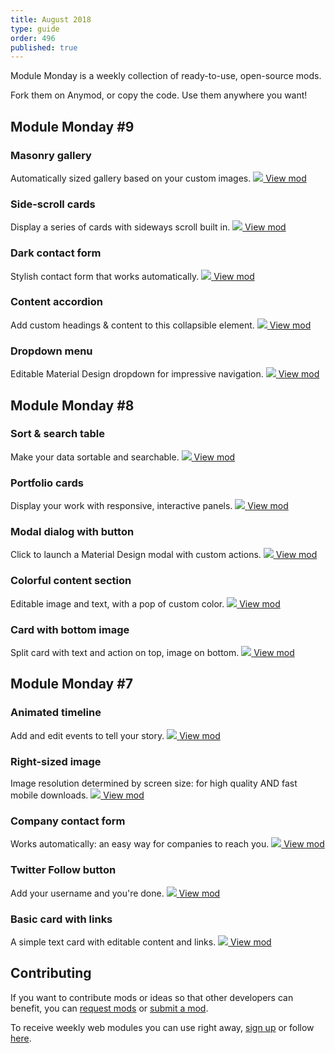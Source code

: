 ```yaml
---
title: August 2018
type: guide
order: 496
published: true
---
```


Module Monday is a weekly collection of ready-to-use, open-source mods.

Fork them on Anymod, or copy the code. Use them anywhere you want!

## Module Monday #9

### Masonry gallery
Automatically sized gallery based on your custom images.
<a href="https://anymod.com/mod/lramn?v=20">
  <img src="https://res.cloudinary.com/component/image/upload/v1534527770/masonry_aec3rh.png"/>
</a>
<a href="https://anymod.com/mod/lramn?v=20" class="button">View mod</a>

### Side-scroll cards
Display a series of cards with sideways scroll built in.
<a href="https://anymod.com/mod/annbb?v=20">
  <img src="https://res.cloudinary.com/component/image/upload/v1534546474/sidescroll_y48ive.gif"/>
</a>
<a href="https://anymod.com/mod/annbb?v=20" class="button">View mod</a>

### Dark contact form
Stylish contact form that works automatically.
<a href="https://anymod.com/mod/dbbak?v=20">
  <img src="https://res.cloudinary.com/component/image/upload/v1534629012/dark-form_thjxtl.png"/>
</a>
<a href="https://anymod.com/mod/dbbak?v=20" class="button">View mod</a>

### Content accordion
Add custom headings & content to this collapsible element.
<a href="https://anymod.com/mod/onkoo?v=20">
  <img src="https://res.cloudinary.com/component/image/upload/v1534546473/accordion_bxlqqx.png"/>
</a>
<a href="https://anymod.com/mod/onkoo?v=20" class="button">View mod</a>

### Dropdown menu
Editable Material Design dropdown for impressive navigation.
<a href="https://anymod.com/mod/nmmdo?v=20">
  <img src="https://res.cloudinary.com/component/image/upload/v1534631165/dropdown_emfshb.gif"/>
</a>
<a href="https://anymod.com/mod/nmmdo?v=20" class="button">View mod</a>

## Module Monday #8

### Sort & search table
Make your data sortable and searchable.
<a href="https://anymod.com/mod/bknan?v=20">
  <img src="https://res.cloudinary.com/component/image/upload/v1533862475/table-sort_jfdwex.gif"/>
</a>
<a href="https://anymod.com/mod/bknan?v=20" class="button">View mod</a>

### Portfolio cards
Display your work with responsive, interactive panels.
<a href="https://anymod.com/mod/lrann?h1=50&h2=100&v=20">
  <img src="https://res.cloudinary.com/component/image/upload/v1533921033/portfolio_ffma8g.gif"/>
</a>
<a href="https://anymod.com/mod/lrann?h1=50&h2=100&v=20" class="button">View mod</a>

### Modal dialog with button
Click to launch a Material Design modal with custom actions.
<a href="https://anymod.com/mod/kbamr?h1=50&h2=50&v=40">
  <img src="https://res.cloudinary.com/component/image/upload/v1533862465/modal_iemy5v.png"/>
</a>
<a href="https://anymod.com/mod/kbamr?h1=50&h2=50&v=40" class="button">View mod</a>

### Colorful content section
Editable image and text, with a pop of custom color.
<a href="https://anymod.com/mod/bknon?h1=60&h2=100&v=20">
  <img src="https://res.cloudinary.com/component/image/upload/v1533862474/colorful-content_qtxrgs.png"/>
</a>
<a href="https://anymod.com/mod/bknon?h1=60&h2=100&v=20" class="button">View mod</a>

### Card with bottom image
Split card with text and action on top, image on bottom.
<a href="https://anymod.com/mod/rdrkd?v=20">
  <img src="https://res.cloudinary.com/component/image/upload/v1533862473/card_oznomq.png"/>
</a>
<a href="https://anymod.com/mod/rdrkd?v=20" class="button">View mod</a>

## Module Monday #7

### Animated timeline
Add and edit events to tell your story.
<a href="https://anymod.com/mod/nmnko?v=30">
  <img src="https://res.cloudinary.com/component/image/upload/v1533349933/timeline_50_yolluz.gif"/>
</a>
<a class="button" href="https://anymod.com/mod/nmnko?v=30">View mod</a>

### Right-sized image
Image resolution determined by screen size: for high quality AND fast mobile downloads.
<a href="https://anymod.com/mod/kbadr?v=20">
  <img src="https://res.cloudinary.com/component/image/upload/v1533349931/responsive-image_w1je1h.jpg"/>
</a>
<a class="button" href="https://anymod.com/mod/kbadr?v=20">View mod</a>

### Company contact form
Works automatically: an easy way for companies to reach you.
<a href="https://anymod.com/mod/lraln?v=30">
  <img src="https://res.cloudinary.com/component/image/upload/v1533349931/company-form_nwqed7.png"/>
</a>
<a class="button" href="https://anymod.com/mod/lraln?v=30">View mod</a>

### Twitter Follow button
Add your username and you're done.
<a href="https://anymod.com/mod/mlbao?h1=1&h2=1">
  <img src="https://res.cloudinary.com/component/image/upload/v1533349931/twitter_hyaos6.png"/>
</a>
<a class="button" href="https://anymod.com/mod/mlbao?h1=1&h2=1">View mod</a>

### Basic card with links
A simple text card with editable content and links.
<a href="https://anymod.com/mod/enbmb?h1=50&h2=100&v=20">
  <img src="https://res.cloudinary.com/component/image/upload/v1533349931/basic-card_un3ina.png"/>
</a>
<a class="button" href="https://anymod.com/mod/enbmb?h1=50&h2=100&v=20">View mod</a>

## Contributing
If you want to contribute mods or ideas so that other developers can benefit, you can [request mods](https://guide.anymod.com/v1/community/requests.html) or [submit a mod](https://guide.anymod.com/v1/community/contributing.html).

To receive weekly web modules you can use right away, [sign up](https://anymod.com) or follow [here](https://medium.com/anymod).